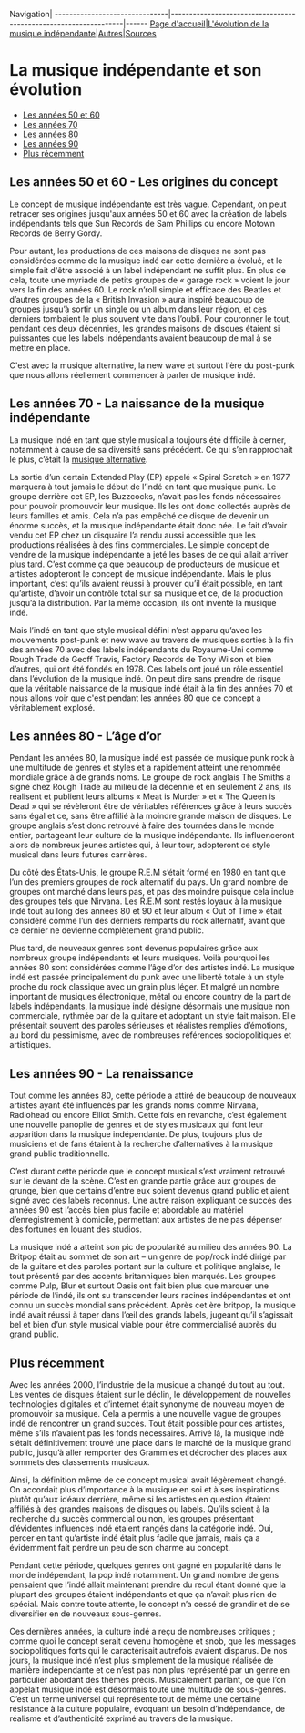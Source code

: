Navigation|
-------------------------------|-----------------------------------------------------------------|------
[Page d'accueil](/indie-music/)|[L'évolution de la musique indépendante](./evolution)|[Autres](./autres)|[Sources](./sources)

# La musique indépendante et son évolution

   * [Les années 50 et 60](#les-années-50-et-60---les-origines-du-concept)
   * [Les années 70](#les-années-70---la-naissance-de-la-musique-indépendante)
   * [Les années 80](#les-années-80---l'âge-d'or)
   * [Les années 90](#les-années-90---la-renaissance)
   * [Plus récemment](#plus-récemment)

## Les années 50 et 60 - Les origines du concept
 
Le concept de musique indépendante est très vague. Cependant, on peut retracer ses origines jusqu'aux années 50 et 60 avec la création de labels indépendants tels que Sun Records de Sam Phillips ou encore Motown Records de Berry Gordy. 

Pour autant, les productions de ces maisons de disques ne sont pas considérées comme de la musique indé car cette dernière a évolué, et le simple fait d'être associé à un label indépendant ne suffit plus. En plus de cela, toute une myriade de petits groupes de « garage rock » voient le jour vers la fin des années 60. Le rock n’roll simple et efficace des Beatles et d’autres groupes de la « British Invasion » aura inspiré beaucoup de groupes jusqu’à sortir un single ou un album dans leur région, et ces derniers tombaient le plus souvent vite dans l’oubli. Pour couronner le tout, pendant ces deux décennies, les grandes maisons de disques étaient si puissantes que les labels indépendants avaient beaucoup de mal à se mettre en place.

C'est avec la musique alternative, la new wave et surtout l'ère du post-punk que nous allons réellement commencer à parler de musique indé.
 
## Les années 70 - La naissance de la musique indépendante
 
La musique indé en tant que style musical a toujours été difficile à cerner, notamment à cause de sa diversité sans précédent. Ce qui s’en rapprochait le plus, c’était la [musique alternative](./autres).

La sortie d’un certain Extended Play (EP) appelé « Spiral Scratch » en 1977 marquera à tout jamais le début de l’indé en tant que musique punk. Le groupe derrière cet EP, les Buzzcocks, n’avait pas les fonds nécessaires pour pouvoir promouvoir leur musique. Ils les ont donc collectés auprès de leurs familles et amis. Cela n’a pas empêché ce disque de devenir un énorme succès, et la musique indépendante était donc née. Le fait d’avoir vendu cet EP chez un disquaire l’a rendu aussi accessible que les productions réalisées à des fins commerciales. Le simple concept de vendre de la musique indépendante a jeté les bases de ce qui allait arriver plus tard. C’est comme ça que beaucoup de producteurs de musique et artistes adopteront le concept de musique indépendante. Mais le plus important, c’est qu’ils avaient réussi à prouver qu’il était possible, en tant qu’artiste, d’avoir un contrôle total sur sa musique et ce, de la production jusqu’à la distribution. Par la même occasion, ils ont inventé la musique indé.

Mais l’indé en tant que style musical défini n’est apparu qu’avec les mouvements post-punk et new wave au travers de musiques sorties à la fin des années 70 avec des labels indépendants du Royaume-Uni comme Rough Trade de Geoff Travis, Factory Records de Tony Wilson et bien d’autres, qui ont été fondés en 1978. Ces labels ont joué un rôle essentiel dans l’évolution de la musique indé. On peut dire sans prendre de risque que la véritable naissance de la musique indé était à la fin des années 70 et nous allons voir que c'est pendant les années 80 que ce concept a véritablement explosé.
 
## Les années 80 - L’âge d’or
 
Pendant les années 80, la musique indé est passée de musique punk rock à une multitude de genres et styles et a rapidement atteint une renommée mondiale grâce à de grands noms.
Le groupe de rock anglais The Smiths a signé chez Rough Trade au milieu de la décennie et en seulement 2 ans, ils réalisent et publient leurs albums « Meat is Murder » et « The Queen is Dead » qui se révèleront être de véritables références grâce à leurs succès sans égal et ce, sans être affilié à la moindre grande maison de disques. Le groupe anglais s’est donc retrouvé à faire des tournées dans le monde entier, partageant leur culture de la musique indépendante. Ils influenceront alors de nombreux jeunes artistes qui, à leur tour, adopteront ce style musical dans leurs futures carrières.

Du côté des États-Unis, le groupe R.E.M s’était formé en 1980 en tant que l’un des premiers groupes de rock alternatif du pays. Un grand nombre de groupes ont marché dans leurs pas, et pas des moindre puisque cela inclue des groupes tels que Nirvana. Les R.E.M sont restés loyaux à la musique indé tout au long des années 80 et 90 et leur album « Out of Time » était considéré comme l’un des derniers remparts du rock alternatif, avant que ce dernier ne devienne complètement grand public.

Plus tard, de nouveaux genres sont devenus populaires grâce aux nombreux groupe indépendants et leurs musiques. Voilà pourquoi les années 80 sont considérées comme l’âge d’or des artistes indé. La musique indé est passée principalement du punk avec une liberté totale à un style proche du rock classique avec un grain plus léger. Et malgré un nombre important de musiques électronique, métal ou encore country de la part de labels indépendants, la musique indé désigne désormais une musique non commerciale, rythmée par de la guitare et adoptant un style fait maison. Elle présentait souvent des paroles sérieuses et réalistes remplies d’émotions, au bord du pessimisme, avec de nombreuses références sociopolitiques et artistiques.
 
## Les années 90 - La renaissance
 
Tout comme les années 80, cette période a attiré de beaucoup de nouveaux artistes ayant été influencés par les grands noms comme Nirvana, Radiohead ou encore Elliot Smith.
Cette fois en revanche, c’est également une nouvelle panoplie de genres et de styles musicaux qui font leur apparition dans la musique indépendante. De plus, toujours plus de musiciens et de fans étaient à la recherche d’alternatives à la musique grand public traditionnelle.

C’est durant cette période que le concept musical s’est vraiment retrouvé sur le devant de la scène. C’est en grande partie grâce aux groupes de grunge, bien que certains d’entre eux soient devenus grand public et aient signé avec des labels reconnus. Une autre raison expliquant ce succès des années 90 est l’accès bien plus facile et abordable au matériel d’enregistrement à domicile, permettant aux artistes de ne pas dépenser des fortunes en louant des studios.

La musique indé a atteint son pic de popularité au milieu des années 90. La Britpop était au sommet de son art – un genre de pop/rock indé dirigé par de la guitare et des paroles portant sur la culture et politique anglaise, le tout présenté par des accents britanniques bien marqués. Les groupes comme Pulp, Blur et surtout Oasis ont fait bien plus que marquer une période de l’indé, ils ont su transcender leurs racines indépendantes et ont connu un succès mondial sans précédent. Après cet ère britpop, la musique indé avait réussi à taper dans l’œil des grands labels, jugeant qu’il s’agissait bel et bien d’un style musical viable pour être commercialisé auprès du grand public.
 
## Plus récemment
 
Avec les années 2000, l’industrie de la musique a changé du tout au tout. Les ventes de disques étaient sur le déclin, le développement de nouvelles technologies digitales et d’internet était synonyme de nouveau moyen de promouvoir sa musique. Cela a permis à une nouvelle vague de groupes indé de rencontrer un grand succès. Tout était possible pour ces artistes, même s’ils n’avaient pas les fonds nécessaires. Arrivé là, la musique indé s’était définitivement trouvé une place dans le marché de la musique grand public, jusqu’à aller remporter des Grammies et décrocher des places aux sommets des classements musicaux.

Ainsi, la définition même de ce concept musical avait légèrement changé. On accordait plus d’importance à la musique en soi et à ses inspirations plutôt qu’aux idéaux derrière, même si les artistes en question étaient affiliés à des grandes maisons de disques ou labels. Qu’ils soient à la recherche du succès commercial ou non, les groupes présentant d’évidentes influences indé étaient rangés dans la catégorie indé. Oui, percer en tant qu’artiste indé était plus facile que jamais, mais ça a évidemment fait perdre un peu de son charme au concept.

Pendant cette période, quelques genres ont gagné en popularité dans le monde indépendant, la pop indé notamment. Un grand nombre de gens pensaient que l’indé allait maintenant prendre du recul étant donné que la plupart des groupes étaient indépendants et que ça n’avait plus rien de spécial. Mais contre toute attente, le concept n’a cessé de grandir et de se diversifier en de nouveaux sous-genres.

Ces dernières années, la culture indé a reçu de nombreuses critiques ; comme quoi le concept serait devenu homogène et snob, que les messages sociopolitiques forts qui le caractérisait autrefois avaient disparus. De nos jours, la musique indé n’est plus simplement de la musique réalisée de manière indépendante et ce n’est pas non plus représenté par un genre en particulier abordant des thèmes précis. Musicalement parlant, ce que l’on appelait musique indé est désormais toute une multitude de sous-genres. C’est un terme universel qui représente tout de même une certaine résistance à la culture populaire, évoquant un besoin d’indépendance, de réalisme et d’authenticité exprimé au travers de la musique.
